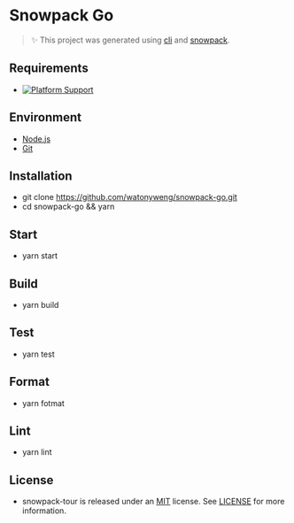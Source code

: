 # Snowpack Go

> ✨ This project was generated using [cli](https://github.com/snowpackjs/snowpack/tree/main/create-snowpack-app/cli) and [snowpack](https://github.com/snowpackjs/snowpack).

## Requirements

- [![Platform Support](https://img.shields.io/badge/Node.js-12.21.1-green)](https://nodejs.org)

## Environment

- [Node.js](https://nodejs.org)
- [Git](https://git-scm.com)

## Installation

- git clone <https://github.com/watonyweng/snowpack-go.git>
- cd snowpack-go && yarn

## Start

- yarn start

## Build

- yarn build

## Test

- yarn test

## Format

- yarn fotmat

## Lint

- yarn lint

## License

- snowpack-tour is released under an [MIT](https://opensource.org/licenses/MIT) license. See [LICENSE](https://github.com/watonyweng/snowpack-go/tree/master/LICENSE) for more information.
